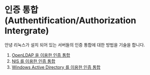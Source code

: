 # 인증 통합 (Authentification/Authorization Intergrate)

안녕 리눅스가 설치 되어 있는 서버들의 인증 통합에 대한 방법을 기술을 합니다.

1. [OpenLDAP 을 이용한 인증 통합](chapter2-3-auth-intergrate-openldap.md)
2. [NIS 를 이용한 인증 통합](chapter2-3-auth-intergrate-nis.md)
3. [Windows Active Directory 를 이용한 인증 통합](chapter2-3-auth-intergrate-ad.md)

